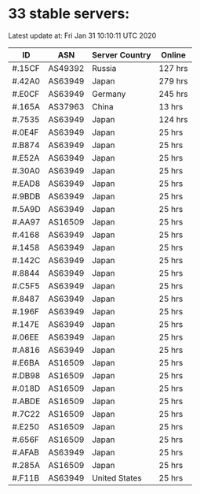 # 33 stable servers:

Latest update at: Fri Jan 31 10:10:11 UTC 2020

| ID | ASN | Server Country | Online |
| -- | --- | -------------- | ------ |
| #.15CF | AS49392 | Russia | 127 hrs |
| #.42A0 | AS63949 | Japan | 279 hrs |
| #.E0CF | AS63949 | Germany | 245 hrs |
| #.165A | AS37963 | China | 13 hrs |
| #.7535 | AS63949 | Japan | 124 hrs |
| #.0E4F | AS63949 | Japan | 25 hrs |
| #.B874 | AS63949 | Japan | 25 hrs |
| #.E52A | AS63949 | Japan | 25 hrs |
| #.30A0 | AS63949 | Japan | 25 hrs |
| #.EAD8 | AS63949 | Japan | 25 hrs |
| #.9BDB | AS63949 | Japan | 25 hrs |
| #.5A9D | AS63949 | Japan | 25 hrs |
| #.AA97 | AS16509 | Japan | 25 hrs |
| #.4168 | AS63949 | Japan | 25 hrs |
| #.1458 | AS63949 | Japan | 25 hrs |
| #.142C | AS63949 | Japan | 25 hrs |
| #.8844 | AS63949 | Japan | 25 hrs |
| #.C5F5 | AS63949 | Japan | 25 hrs |
| #.8487 | AS63949 | Japan | 25 hrs |
| #.196F | AS63949 | Japan | 25 hrs |
| #.147E | AS63949 | Japan | 25 hrs |
| #.06EE | AS63949 | Japan | 25 hrs |
| #.A816 | AS63949 | Japan | 25 hrs |
| #.E6BA | AS16509 | Japan | 25 hrs |
| #.DB98 | AS16509 | Japan | 25 hrs |
| #.018D | AS16509 | Japan | 25 hrs |
| #.ABDE | AS16509 | Japan | 25 hrs |
| #.7C22 | AS16509 | Japan | 25 hrs |
| #.E250 | AS16509 | Japan | 25 hrs |
| #.656F | AS16509 | Japan | 25 hrs |
| #.AFAB | AS63949 | Japan | 25 hrs |
| #.285A | AS16509 | Japan | 25 hrs |
| #.F11B | AS63949 | United States | 25 hrs |

